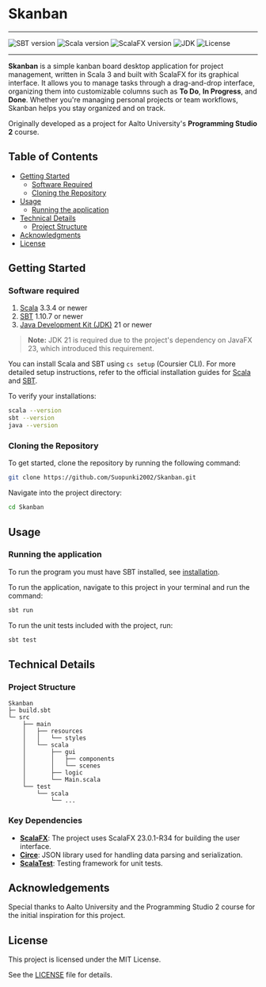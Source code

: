 # Skanban

---

![SBT version](https://img.shields.io/badge/SBT-1.10.7-white.svg?labelColor=darkred)
![Scala version](https://img.shields.io/badge/Scala-3.3.4_LTS-194E5C.svg?labelColor=BA3030)
![ScalaFX version](https://img.shields.io/badge/ScalaFX-v.23.0.1--R34-darkred.svg?labelColor=gray)
![JDK](https://img.shields.io/badge/JDK-21+-purple.svg)
![License](https://img.shields.io/badge/Licence-MIT-darkred.svg)

---

**Skanban** is a simple kanban board desktop application for project management,
written in Scala 3 and built with ScalaFX for its graphical interface.
It allows you to manage tasks through a drag-and-drop interface, organizing
them into customizable columns such as **To Do**, **In Progress**, and **Done**.
Whether you're managing personal projects or team workflows,
Skanban helps you stay organized and on track.

Originally developed as a project for Aalto University's **Programming Studio 2** course.

## Table of Contents

- [Getting Started](#getting-started)
  - [Software Required](#software-required)
  - [Cloning the Repository](#cloning-the-repository)
- [Usage](#usage)
  - [Running the application](#running-the-application)
- [Technical Details](#technical-details)
  - [Project Structure](#project-structure)
- [Acknowledgments](#acknowledgements)
- [License](#license)

## Getting Started

### Software required

1. [Scala](https://www.scala-lang.org/) 3.3.4 or newer
2. [SBT](https://www.scala-sbt.org/) 1.10.7 or newer
3. [Java Development Kit (JDK)](https://adoptium.net/) 21 or newer

> **Note:** JDK 21 is required due to the project's dependency on JavaFX 23,
> which introduced this requirement.

You can install Scala and SBT using `cs setup` (Coursier CLI). For more
detailed setup instructions, refer to the official installation guides for
[Scala](https://docs.scala-lang.org/getting-started/index.html) and 
[SBT](https://www.scala-sbt.org/1.x/docs/Setup.html).

To verify your installations:
```bash
scala --version
sbt --version
java --version
```

<!-- Screenshots/GIFs and more detailed instructions -->

### Cloning the Repository

To get started, clone the repository by running the following command:
```bash
git clone https://github.com/Suopunki2002/Skanban.git
```

Navigate into the project directory:
```bash
cd Skanban
```

## Usage

### Running the application

To run the program you must have SBT installed, see [installation](#getting-started).

To run the application, navigate to this project in your terminal and run the command:
```bash
sbt run
```

To run the unit tests included with the project, run:
```bash
sbt test
```

## Technical Details

### Project Structure

```
Skanban
├─ build.sbt
└─ src
    ├── main
    │   ├── resources
    │   │   └── styles
    │   └── scala
    │       ├── gui
    │       │   ├── components
    │       │   └── scenes
    │       ├── logic
    │       └── Main.scala
    └── test
        └── scala
            └── ...
```

### Key Dependencies

- **[ScalaFX](https://www.scalafx.org/)**: The project uses ScalaFX 23.0.1-R34 for building the user interface.
- **[Circe](https://circe.github.io/circe/)**: JSON library used for handling data parsing and serialization.
- **[ScalaTest](https://www.scalatest.org/)**: Testing framework for unit tests.


## Acknowledgements

Special thanks to Aalto University and the Programming Studio 2 course for the
initial inspiration for this project.

## License

This project is licensed under the MIT License.

See the [LICENSE](LICENSE) file for details.
